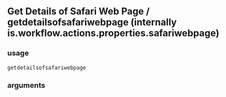 
## Get Details of Safari Web Page / getdetailsofsafariwebpage (internally is.workflow.actions.properties.safariwebpage)


### usage
`getdetailsofsafariwebpage `

### arguments

